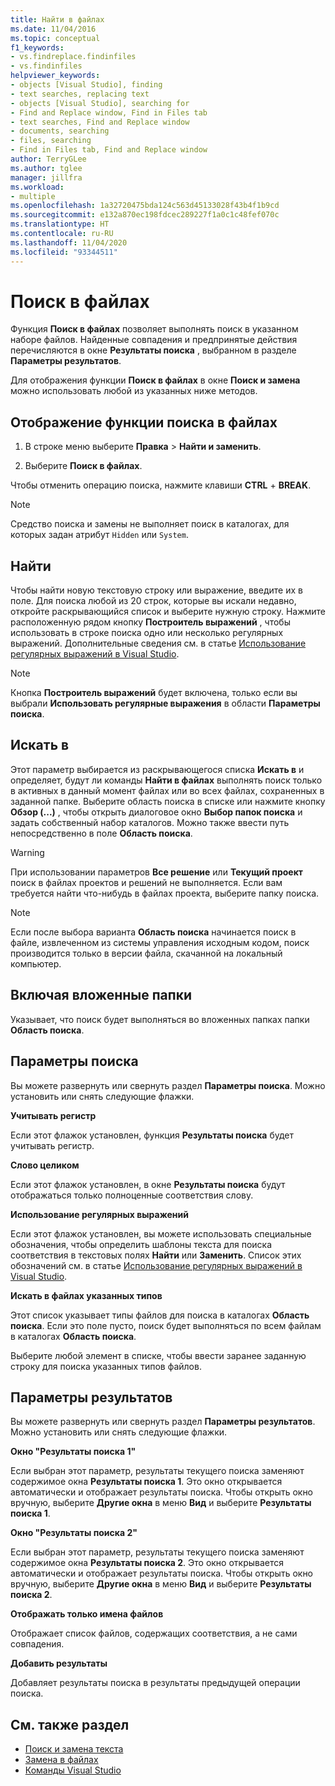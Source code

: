 ```yaml
---
title: Найти в файлах
ms.date: 11/04/2016
ms.topic: conceptual
f1_keywords:
- vs.findreplace.findinfiles
- vs.findinfiles
helpviewer_keywords:
- objects [Visual Studio], finding
- text searches, replacing text
- objects [Visual Studio], searching for
- Find and Replace window, Find in Files tab
- text searches, Find and Replace window
- documents, searching
- files, searching
- Find in Files tab, Find and Replace window
author: TerryGLee
ms.author: tglee
manager: jillfra
ms.workload:
- multiple
ms.openlocfilehash: 1a32720475bda124c563d45133028f43b4f1b9cd
ms.sourcegitcommit: e132a870ec198fdcec289227f1a0c1c48fef070c
ms.translationtype: HT
ms.contentlocale: ru-RU
ms.lasthandoff: 11/04/2020
ms.locfileid: "93344511"
---
```

# <a name="find-in-files"></a>Поиск в файлах

Функция **Поиск в файлах** позволяет выполнять поиск в указанном наборе файлов. Найденные совпадения и предпринятые действия перечисляются в окне **Результаты поиска** , выбранном в разделе **Параметры результатов**.

Для отображения функции **Поиск в файлах** в окне **Поиск и замена** можно использовать любой из указанных ниже методов.

## <a name="to-display-find-in-files"></a>Отображение функции поиска в файлах

1. В строке меню выберите **Правка** > **Найти и заменить**.

1. Выберите **Поиск в файлах**.

Чтобы отменить операцию поиска, нажмите клавиши **CTRL** + **BREAK**.

> [!NOTE]
> Средство поиска и замены не выполняет поиск в каталогах, для которых задан атрибут `Hidden` или `System`.

## <a name="find-what"></a>Найти

Чтобы найти новую текстовую строку или выражение, введите их в поле. Для поиска любой из 20 строк, которые вы искали недавно, откройте раскрывающийся список и выберите нужную строку. Нажмите расположенную рядом кнопку **Построитель выражений** , чтобы использовать в строке поиска одно или несколько регулярных выражений. Дополнительные сведения см. в статье [Использование регулярных выражений в Visual Studio](../ide/using-regular-expressions-in-visual-studio.md).

> [!NOTE]
> Кнопка **Построитель выражений** будет включена, только если вы выбрали **Использовать регулярные выражения** в области **Параметры поиска**.

## <a name="look-in"></a>Искать в

Этот параметр выбирается из раскрывающегося списка **Искать в** и определяет, будут ли команды **Найти в файлах** выполнять поиск только в активных в данный момент файлах или во всех файлах, сохраненных в заданной папке. Выберите область поиска в списке или нажмите кнопку **Обзор (...)** , чтобы открыть диалоговое окно **Выбор папок поиска** и задать собственный набор каталогов. Можно также ввести путь непосредственно в поле **Область поиска**.

> [!WARNING]
> При использовании параметров **Все решение** или **Текущий проект** поиск в файлах проектов и решений не выполняется. Если вам требуется найти что-нибудь в файлах проекта, выберите папку поиска.

> [!NOTE]
> Если после выбора варианта **Область поиска** начинается поиск в файле, извлеченном из системы управления исходным кодом, поиск производится только в версии файла, скачанной на локальный компьютер.

## <a name="include-subfolders"></a>Включая вложенные папки

Указывает, что поиск будет выполняться во вложенных папках папки **Область поиска**.

## <a name="find-options"></a>Параметры поиска

Вы можете развернуть или свернуть раздел **Параметры поиска**. Можно установить или снять следующие флажки.

**Учитывать регистр**

Если этот флажок установлен, функция **Результаты поиска** будет учитывать регистр.

**Слово целиком**

Если этот флажок установлен, в окне **Результаты поиска** будут отображаться только полноценные соответствия слову.

**Использование регулярных выражений**

Если этот флажок установлен, вы можете использовать специальные обозначения, чтобы определить шаблоны текста для поиска соответствия в текстовых полях **Найти** или **Заменить**. Список этих обозначений см. в статье [Использование регулярных выражений в Visual Studio](../ide/using-regular-expressions-in-visual-studio.md).

**Искать в файлах указанных типов**

Этот список указывает типы файлов для поиска в каталогах **Область поиска**. Если это поле пусто, поиск будет выполняться по всем файлам в каталогах **Область поиска**.

Выберите любой элемент в списке, чтобы ввести заранее заданную строку для поиска указанных типов файлов.

## <a name="result-options"></a>Параметры результатов

Вы можете развернуть или свернуть раздел **Параметры результатов**. Можно установить или снять следующие флажки.

**Окно "Результаты поиска 1"**

Если выбран этот параметр, результаты текущего поиска заменяют содержимое окна **Результаты поиска 1**. Это окно открывается автоматически и отображает результаты поиска. Чтобы открыть окно вручную, выберите **Другие окна** в меню **Вид** и выберите **Результаты поиска 1**.

**Окно "Результаты поиска 2"**

Если выбран этот параметр, результаты текущего поиска заменяют содержимое окна **Результаты поиска 2**. Это окно открывается автоматически и отображает результаты поиска. Чтобы открыть окно вручную, выберите **Другие окна** в меню **Вид** и выберите **Результаты поиска 2**.

**Отображать только имена файлов**

Отображает список файлов, содержащих соответствия, а не сами совпадения.

**Добавить результаты**

Добавляет результаты поиска в результаты предыдущей операции поиска.

## <a name="see-also"></a>См. также раздел

- [Поиск и замена текста](../ide/finding-and-replacing-text.md)
- [Замена в файлах](../ide/replace-in-files.md)
- [Команды Visual Studio](../ide/reference/visual-studio-commands.md)